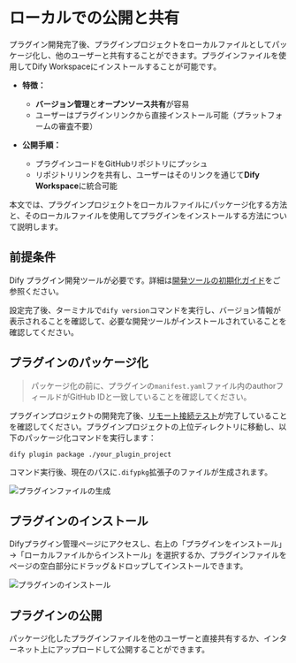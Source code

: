 # ローカルでの公開と共有

プラグイン開発完了後、プラグインプロジェクトをローカルファイルとしてパッケージ化し、他のユーザーと共有することができます。プラグインファイルを使用してDify Workspaceにインストールすることが可能です。

* **特徴：**
  - **バージョン管理**と**オープンソース共有**が容易
  - ユーザーはプラグインリンクから直接インストール可能（プラットフォームの審査不要）

* **公開手順：**
  - プラグインコードをGitHubリポジトリにプッシュ
  - リポジトリリンクを共有し、ユーザーはそのリンクを通じて**Dify Workspace**に統合可能

本文では、プラグインプロジェクトをローカルファイルにパッケージ化する方法と、そのローカルファイルを使用してプラグインをインストールする方法について説明します。

## 前提条件

Dify プラグイン開発ツールが必要です。詳細は[開発ツールの初期化ガイド](../quick-start/develop-plugins/initialize-development-tools.md)をご参照ください。

設定完了後、ターミナルで`dify version`コマンドを実行し、バージョン情報が表示されることを確認して、必要な開発ツールがインストールされていることを確認してください。

## プラグインのパッケージ化

> パッケージ化の前に、プラグインの`manifest.yaml`ファイル内のauthorフィールドがGitHub IDと一致していることを確認してください。

プラグインプロジェクトの開発完了後、[リモート接続テスト](../quick-start/develop-plugins/extension.md)が完了していることを確認してください。プラグインプロジェクトの上位ディレクトリに移動し、以下のパッケージ化コマンドを実行します：

    dify plugin package ./your_plugin_project

コマンド実行後、現在のパスに`.difypkg`拡張子のファイルが生成されます。

![プラグインファイルの生成](https://assets-docs.dify.ai/2025/01/4bf1c22ec303b85a2148fe729336ea90.png)

## プラグインのインストール

Difyプラグイン管理ページにアクセスし、右上の「プラグインをインストール」→「ローカルファイルからインストール」を選択するか、プラグインファイルをページの空白部分にドラッグ＆ドロップしてインストールできます。

![プラグインのインストール](https://assets-docs.dify.ai/2025/01/dc35c28d675ad4879d5638116d485d30.png)

## プラグインの公開

パッケージ化したプラグインファイルを他のユーザーと直接共有するか、インターネット上にアップロードして公開することができます。
